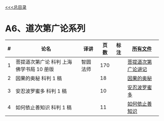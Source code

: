 
[<<<总目录](./index.md)

# A6、道次第广论系列

|#|论名| 译讲|页数|标注|[所有文件](https://cloud.189.cn/t/QZNz63n2IV3y)|
|-|-----------------------|---|--|--|--|
|1|菩提道次第广论 科判  上海佛学书局 10 册版|智圆法师 |170 ||[菩提道次第广论讲记](./doc/菩提道次第广论讲记%2B科判%2B10稿+170.pdf)|
|2|因果的奥秘 科判 1 稿 ||18 ||[因果的奥秘](../doc/2因果的奥秘+科判+2稿21.pdf)|
|3|安忍波罗蜜多 科判 1 稿| |10 ||[安忍波罗蜜多](../doc/3安忍波罗蜜多+科判+1稿+10.pdf)|
|4|如何依止善知识 科判 1 稿| |11 ||[如何依止善知识](../doc/4如何依止善知识+科判+1稿11.pdf)|
